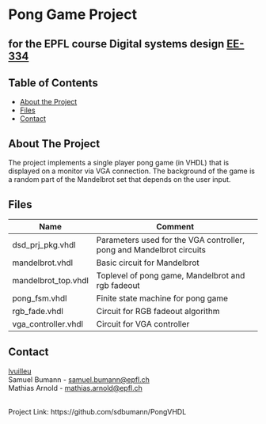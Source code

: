# Pong Game Project
## for the EPFL course Digital systems design [EE-334](https://isa.epfl.ch/imoniteur_ISAP/!itffichecours.htm?ww_i_matiere=2720138657&ww_x_anneeAcad=2021-2022&ww_i_section=48121016)


<!-- TABLE OF CONTENTS -->
## Table of Contents

* [About the Project](#about-the-project)
* [Files](#files)
* [Contact](#contact)
 
<!-- ABOUT THE PROJECT -->
## About The Project
The project implements a single player pong game (in VHDL) that is displayed on a monitor via VGA connection. The background of the game is a random part of the Mandelbrot set that depends on the user input.


<!-- FILES -->
## Files
| **Name**            | **Comment**                                                          |
|---------------------|----------------------------------------------------------------------|
| dsd_prj_pkg.vhdl    | Parameters used for the VGA controller, pong and Mandelbrot circuits |
| mandelbrot.vhdl     | Basic circuit for Mandelbrot                                         |
| mandelbrot_top.vhdl | Toplevel of pong game, Mandelbrot and rgb fadeout                    |
| pong_fsm.vhdl       | Finite state machine for pong game                                   |
| rgb_fade.vhdl       | Circuit for RGB fadeout algorithm                                    |
| vga_controller.vhdl | Circuit for VGA controller                                           |



<!-- CONTACT -->
## Contact
[lvuilleu](https://github.com/lvuilleu) <br>
Samuel Bumann - samuel.bumann@epfl.ch <br>
Mathias Arnold - mathias.arnold@epfl.ch<br>

<br>
Project Link: https://github.com/sdbumann/PongVHDL

